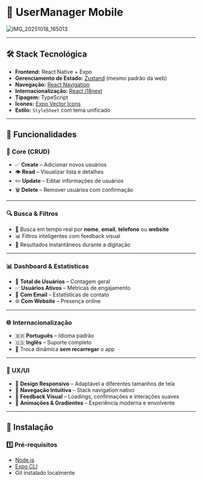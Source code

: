 # 📱 UserManager Mobile

![IMG_20251018_165013](https://github.com/user-attachments/assets/c86cfabd-f412-400a-b6b2-82dd092b97c2)

---

## 🛠 Stack Tecnológica

- **Frontend:** React Native + Expo
- **Gerenciamento de Estado:** [Zustand](https://github.com/pmndrs/zustand) (mesmo padrão da web)
- **Navegação:** [React Navigation](https://reactnavigation.org/)
- **Internacionalização:** [React i18next](https://react.i18next.com/)
- **Tipagem:** TypeScript
- **Ícones:** [Expo Vector Icons](https://docs.expo.dev/guides/icons/)
- **Estilo:** `StyleSheet` com tema unificado

---

## 📱 Funcionalidades

### 🎯 Core (CRUD)

- ✅ **Create** – Adicionar novos usuários
- 👁 **Read** – Visualizar lista e detalhes
- ✏️ **Update** – Editar informações de usuários
- 🗑 **Delete** – Remover usuários com confirmação

---

### 🔍 Busca & Filtros

- 🔎 Busca em tempo real por **nome**, **email**, **telefone** ou **website**
- 📊 Filtros inteligentes com feedback visual
- 🎯 Resultados instantâneos durante a digitação

---

### 📊 Dashboard & Estatísticas

- 👥 **Total de Usuários** – Contagem geral
- ✅ **Usuários Ativos** – Métricas de engajamento
- 📧 **Com Email** – Estatísticas de contato
- 🌐 **Com Website** – Presença online

---

### 🌐 Internacionalização

- 🇧🇷 **Português** – Idioma padrão
- 🇺🇸 **Inglês** – Suporte completo
- 🔄 Troca dinâmica **sem recarregar** o app

---

### 🎨 UX/UI

- 📱 **Design Responsivo** – Adaptável a diferentes tamanhos de tela
- 🎯 **Navegação Intuitiva** – Stack navigation nativo
- 💫 **Feedback Visual** – Loadings, confirmações e interações suaves
- 🎪 **Animações & Gradientes** – Experiência moderna e envolvente

---

## 🧰 Instalação

### 1️⃣ Pré-requisitos

- [Node.js](https://nodejs.org/)
- [Expo CLI](https://docs.expo.dev/get-started/installation/)
- Git instalado localmente

